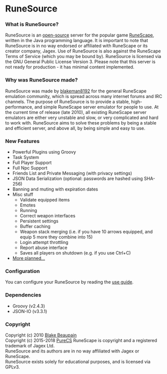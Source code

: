 RuneSource
=======================

### What is RuneSource?
RuneSource is an [open-source](http://www.opensource.org/) server for the popular game [RuneScape](https://runescape.com),
written in the Java programming language.
It is important to note that RuneSource is in no way endorsed or affiliated with RuneScape or its creator company,
Jagex. Use of RuneSource is also against the RuneScape Terms of Service (which you may be bound by).
RuneSource is licensed via the GNU General Public License Version 3.
Please note that this server is not ready for production - it has minimal content implemented.

### Why was RuneSource made?
RuneSource was made by [blakeman8192](https://github.com/blakeman8192) for the general RuneScape emulation community,
which is spread across many internet forums and IRC channels.
The purpose of RuneSource is to provide a stable, high-performance, and simple RuneScape server emulator for people to
use.
At the current time of release (late 2010), all existing RuneScape server emulators are either very unstable and slow,
or very complicated and hard to work with.
RuneSource aims to solve these problems by being a stable and efficient server, and above all, by being simple and
easy to use.

### New Features
* Powerful Plugins using Groovy
* Task System
* Full Player Support
* Full Npc Support
* Friends List and Private Messaging (with privacy settings)
* JSON Data Serialization (optional: passwords are hashed using SHA-256)
* Banning and muting with expiration dates
* Misc stuff
  * Validate equipped items
  * Emotes
  * Running
  * Correct weapon interfaces
  * Persistent settings
  * Buffer caching
  * Weapon stack merging (i.e. if you have 10 arrows equipped, and equip 5 more they combine into 15)
  * Login attempt throttling
  * Report abuse interface
  * Saves all players on shutdown (e.g. if you use Ctrl+C)
* [More planned...](https://github.com/PureCS/runesource/issues)

### Configuration
You can configure your RuneSource by reading the [use guide](USEGUIDE.md).

### Dependencies
* Groovy (v2.4.3)
* JSON-IO (v3.3.1)

### Copyright
Copyright (c) 2010  [Blake Beaupain](https://github.com/blakeman8192)  
Copyright (c) 2015-2018  [PureCS](https://github.com/purecs)
RuneScape is copyright and a registered trademark of Jagex Ltd.  
RuneSource and its authors are in no way affiliated with Jagex or RuneScape.  
RuneSource exists solely for educational purposes, and is licensed via GPLv3.
